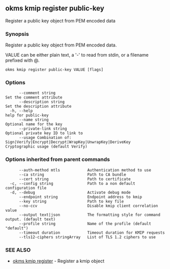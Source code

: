 ## okms kmip register public-key

Register a public key object from PEM encoded data

### Synopsis

Register a public key object from PEM encoded data.

VALUE can be either plain text, a '-' to read from stdin, or a filename prefixed with @.

```
okms kmip register public-key VALUE [flags]
```

### Options

```
      --comment string                                                                  Set the comment attribute
      --description string                                                              Set the description attribute
  -h, --help                                                                            help for public-key
      --name string                                                                     Optional name for the key
      --private-link string                                                             Optional private key ID to link to
      --usage Combination of: Sign|Verify|Encrypt|Decrypt|WrapKey|UnwrapKey|DeriveKey   Cryptographic usage (default Verify)
```

### Options inherited from parent commands

```
      --auth-method mtls            Authentication method to use
      --ca string                   Path to CA bundle
      --cert string                 Path to certificate
  -c, --config string               Path to a non default configuration file
  -d, --debug                       Activate debug mode
      --endpoint string             Endpoint address to kmip
      --key string                  Path to key file
      --no-ccv                      Disable kmip client correlation value
      --output text|json            The formatting style for command output. (default text)
      --profile string              Name of the profile (default "default")
      --timeout duration            Timeout duration for KMIP requests
      --tls12-ciphers stringArray   List of TLS 1.2 ciphers to use
```

### SEE ALSO

* [okms kmip register](okms_kmip_register.md)	 - Register a kmip object

